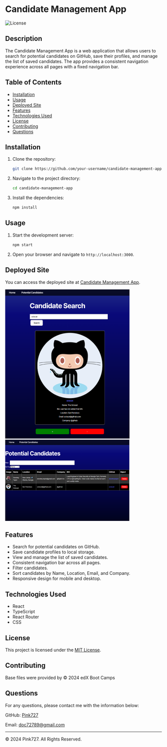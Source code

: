 
# Candidate Management App

![License](https://img.shields.io/badge/license-MIT-blue.svg)

## Description

The Candidate Management App is a web application that allows users to search for potential candidates on GitHub, save their profiles, and manage the list of saved candidates. The app provides a consistent navigation experience across all pages with a fixed navigation bar.

## Table of Contents

- [Installation](#installation)
- [Usage](#usage)
- [Deployed Site](#deployed-site) 
- [Features](#features)
- [Technologies Used](#technologies-used)
- [License](#license)
- [Contributing](#contributing)
- [Questions](#questions)

## Installation

1. Clone the repository:
   ```bash
   git clone https://github.com/your-username/candidate-management-app.git
   ```
2. Navigate to the project directory:
   ```bash
   cd candidate-management-app
   ```
3. Install the dependencies:
   ```bash
   npm install
   ```

## Usage

1. Start the development server:
   ```bash
   npm start
   ```
2. Open your browser and navigate to `http://localhost:3000`.

## Deployed Site

You can access the deployed site at [Candidate Management App](https://pink727-cs.netlify.app/).

<img src="src/img/CandidateSearch.PNG" alt="Candidate Search" width="400">

<img src="src/img/SavedCandidates.PNG" alt="Saved Candidates" width="400">


## Features

- Search for potential candidates on GitHub.
- Save candidate profiles to local storage.
- View and manage the list of saved candidates.
- Consistent navigation bar across all pages.
- Filter candidates.
- Sort candidates by Name, Location, Email, and Company.
- Responsive design for mobile and desktop.

## Technologies Used

- React
- TypeScript
- React Router
- CSS

## License
This project is licensed under the [MIT License](https://opensource.org/license/mit).

## Contributing

Base files were provided by © 2024 edX Boot Camps


## Questions
For any questions, please contact me with the information below:

GitHub: [Pink727](https://github.com/pink727)

Email: doc72789@gmail.com

____________________________________
© 2024 Pink727. All Rights Reserved.